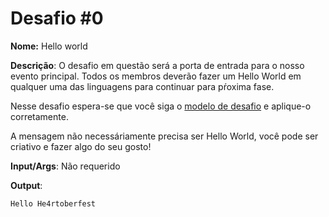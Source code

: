 # Desafio #0

**Nome:** Hello world

**Descrição**: O desafio em questão será a porta de entrada para o nosso evento principal. Todos os membros deverão fazer um Hello World em qualquer uma das linguagens para continuar para pŕoxima fase.

Nesse desafio espera-se que você siga o [modelo de desafio](../model.md) e aplique-o corretamente. 

A mensagem não necessáriamente precisa ser Hello World, você pode ser criativo e fazer algo do seu gosto!

**Input/Args**: Não requerido

**Output**:

```
Hello He4rtoberfest
```